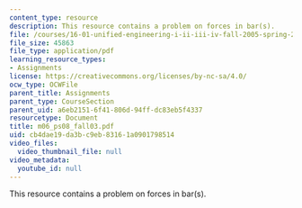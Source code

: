 ```yaml
---
content_type: resource
description: This resource contains a problem on forces in bar(s).
file: /courses/16-01-unified-engineering-i-ii-iii-iv-fall-2005-spring-2006/cb4dae19da3bc9eb83161a0901798514_m06_ps08_fall03.pdf
file_size: 45863
file_type: application/pdf
learning_resource_types:
- Assignments
license: https://creativecommons.org/licenses/by-nc-sa/4.0/
ocw_type: OCWFile
parent_title: Assignments
parent_type: CourseSection
parent_uid: a6eb2151-6f41-806d-94ff-dc83eb5f4337
resourcetype: Document
title: m06_ps08_fall03.pdf
uid: cb4dae19-da3b-c9eb-8316-1a0901798514
video_files:
  video_thumbnail_file: null
video_metadata:
  youtube_id: null
---
```

This resource contains a problem on forces in bar(s).